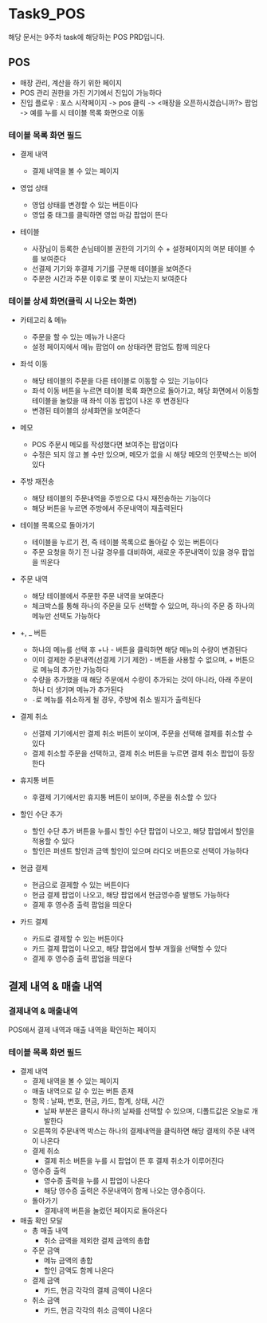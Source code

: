 # Task9_POS
해당 문서는 9주차 task에 해당하는 POS PRD입니다.

## POS
- 매장 관리, 계산을 하기 위한 페이지
- POS 관리 권한을 가진 기기에서 진입이 가능하다
- 진입 플로우 :  포스 시작페이지 -> pos 클릭 -> <매장을 오픈하시겠습니까?> 팝업 -> 예를 누를 시 테이블 목록 화면으로 이동 

### 테이블 목록 화면 필드
- 결제 내역
  - 결제 내역을 볼 수 있는 페이지

- 영업 상태
  - 영업 상태를 변경할 수 있는 버튼이다
  - 영업 중 태그를 클릭하면 영업 마감 팝업이 뜬다

- 테이블
  - 사장님이 등록한 손님테이블 권한의 기기의 수 + 설정페이지의 여분 테이블 수를 보여준다
  - 선결제 기기와 후결제 기기를 구분해 테이블을 보여준다
  - 주문한 시간과 주문 이후로 몇 분이 지났는지 보여준다

### 테이블 상세 화면(클릭 시 나오는 화면)
- 카테고리 & 메뉴
  - 주문을 할 수 있는 메뉴가 나온다
  - 설정 페이지에서 메뉴 팝업이 on 상태라면 팝업도 함께 띄운다

- 좌석 이동
  - 해당 테이블의 주문을 다른 테이블로 이동할 수 있는 기능이다
  - 좌석 이동 버튼을 누르면 테이블 목록 화면으로 돌아가고, 해당 화면에서 이동할 테이블을 눌렀을 때 좌석 이동 팝업이 나온 후 변경된다
  - 변경된 테이블의 상세화면을 보여준다

- 메모
  - POS 주문시 메모를 작성했다면 보여주는 팝업이다
  - 수정은 되지 않고 볼 수만 있으며, 메모가 없을 시 해당 메모의 인풋박스는 비어있다

- 주방 재전송
  - 해당 테이블의 주문내역을 주방으로 다시 재전송하는 기능이다
  - 해당 버튼을 누르면 주방에서 주문내역이 재출력된다

- 테이블 목록으로 돌아가기
  - 테이블을 누르기 전, 즉 테이블 목록으로 돌아갈 수 있는 버튼이다
  - 주문 요청을 하기 전 나갈 경우를 대비하여, 새로운 주문내역이 있을 경우 팝업을 띄운다

- 주문 내역
  - 해당 테이블에서 주문한 주문 내역을 보여준다
  - 체크박스를 통해 하나의 주문을 모두 선택할 수 있으며, 하나의 주문 중 하나의 메뉴만 선택도 가능하다

- +, _ 버튼
  - 하나의 메뉴를 선택 후 +나 - 버튼을 클릭하면 해당 메뉴의 수량이 변경된다
  - 이미 결제한 주문내역(선결제 기기 제한) - 버튼을 사용할 수 없으며, + 버튼으로 메뉴의 추가만 가능하다
  - 수량을 추가했을 때 해당 주문에서 수량이 추가되는 것이 아니라, 아래 주문이 하나 더 생기며 메뉴가 추가된다
  - `-`로 메뉴를 취소하게 될 경우, 주방에 취소 빌지가 출력된다

- 결제 취소
  - 선결제 기기에서만 결제 취소 버튼이 보이며, 주문을 선택해 결제를 취소할 수 있다
  - 결제 취소할 주문을 선택하고, 결제 취소 버튼을 누르면 결제 취소 팝업이 등장한다

- 휴지통 버튼
  - 후결제 기기에서만 휴지통 버튼이 보이며, 주문을 취소할 수 있다

- 할인 수단 추가
  - 할인 수단 추가 버튼을 누를시 할인 수단 팝업이 나오고, 해당 팝업에서 할인을 적용할 수 있다
  - 할인은 퍼센트 할인과 금액 할인이 있으며 라디오 버튼으로 선택이 가능하다

- 현금 결제
  - 현금으로 결제할 수 있는 버튼이다
  - 현금 결제 팝업이 나오고, 해당 팝업에서 현금영수증 발행도 가능하다
  - 결제 후 영수증 출력 팝업을 띄운다

- 카드 결제
  - 카드로 결제할 수 있는 버튼이다
  - 카드 결제 팝업이 나오고, 해당 팝업에서 할부 개월을 선택할 수 있다
  - 결제 후 영수증 출력 팝업을 띄운다

## 결제 내역 & 매출 내역

### 결제내역 & 매출내역 
POS에서 결제 내역과 매출 내역을 확인하는 페이지 

### 테이블 목록 화면 필드
- 결제 내역
  - 결제 내역을 볼 수 있는 페이지
  - 매출 내역으로 갈 수 있는 버튼 존재
  - 항목 : 날짜, 번호, 현금, 카드, 합계, 상태, 시간
    - 날짜 부분은 클릭시 하나의 날짜를 선택할 수 있으며, 디폴트값은 오늘로 개발한다
  - 오른쪽의 주문내역 박스는 하나의 결제내역을 클릭하면 해당 결제의 주문 내역이 나온다
  - 결제 취소
    - 결제 취소 버튼을 누를 시 팝업이 뜬 후 결제 취소가 이루어진다
  - 영수증 출력
    - 영수증 출력을 누를 시 팝업이 나온다
    - 해당 영수증 출력은 주문내역이 함께 나오는 영수증이다.
  - 돌아가기
    - 결제내역 버튼을 눌렀던 페이지로 돌아온다
- 매출 확인 모달
  - 총 매출 내역
    - 취소 금액을 제외한 결제 금액의 총합
  - 주문 금액
    - 메뉴 금액의 총합
    - 할인 금액도 함께 나온다
  - 결제 금액
    - 카드, 현금 각각의 결제 금액이 나온다
  - 취소 금액
    - 카드, 현금 각각의 취소 금액이 나온다